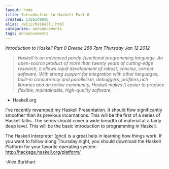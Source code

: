 ```yaml
---
layout: home
title: Introduction to Haskell Part 0
created: 1326149016
alias: /wi12/haskell1.html
categories: announcements
tags: announcements
---
```

*Introduction to Haskell Part 0*
*Dreese 266*
*7pm Thursday Jan 12 2012*


> *Haskell is an advanced purely-functional programming language. An
> open-source product of more than twenty years of cutting-edge research, it
> allows rapid development of robust, concise, correct software. With strong
> support for integration with other languages, built-in concurrency and
> parallelism, debuggers, profilers,rich libraries and an active community,
> Haskell makes it easier to produce flexible, maintainable, high-quality
> software.*

- Haskell.org

I've recently revamped my Haskell Presentation. It should flow
significantly smoother than its previous incarnations. This will be the
first of a series of Haskell talks. The series should cover a wide breadth
of material at a fairly deep level. This will be the basic introduction to
programming in Haskell.

The Haskell interpreter (ghci) is a great help in learning how things work.
If you want to follow along Thursday night, you should download the Haskell
Platform for your favorite operating system:
http://hackage.haskell.org/platform/

-Alex Burkhart
